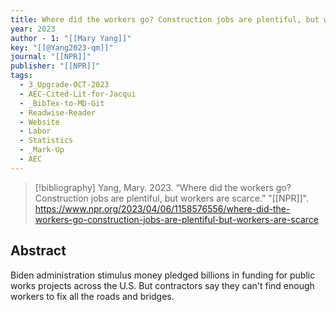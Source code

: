 ```yaml
---
title: Where did the workers go? Construction jobs are plentiful, but workers are scarce
year: 2023
author - 1: "[[Mary Yang]]"
key: "[[@Yang2023-qm]]"
journal: "[[NPR]]"
publisher: "[[NPR]]"
tags:
  - 3_Upgrade-OCT-2023
  - AEC-Cited-Lit-for-Jacqui
  - _BibTex-to-MD-Git
  - Readwise-Reader
  - Website
  - Labor
  - Statistics
  - _Mark-Up
  - AEC
---
```


> [!bibliography]
> Yang, Mary. 2023. “Where did the workers go? Construction jobs are plentiful, but workers are scarce.” "[[NPR]]". https://www.npr.org/2023/04/06/1158576556/where-did-the-workers-go-construction-jobs-are-plentiful-but-workers-are-scarce

## Abstract
Biden administration stimulus money pledged billions in funding for public works projects across the U.S. But contractors say they can't find enough workers to fix all the roads and bridges.
